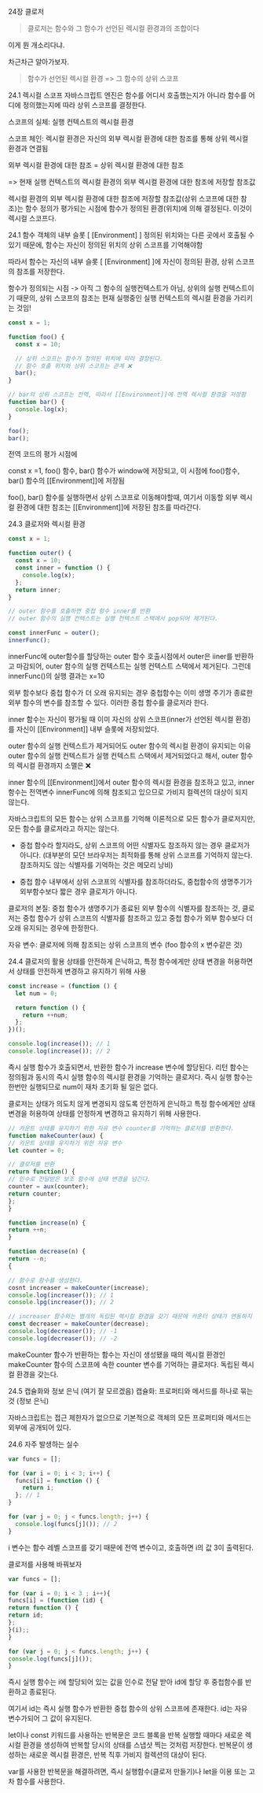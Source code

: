 24장 클로저

> 클로저는 함수와 그 함수가 선언된 렉시컬 환경과의 조합이다

이게 뭔 개소리다냐.

차근차근 알아가보자.

> 함수가 선언된 렉시컬 환경 => 그 함수의 상위 스코프

24.1 렉시컬 스코프
자바스크립트 엔진은 함수를 어디서 호출했는지가 아니라 함수를 어디에 정의했는지에 따라 상위 스코프를 결정한다.

스코프의 실체: 실행 컨텍스트의 렉시컬 환경

스코프 체인: 렉시컬 환경은 자신의 외부 렉시컬 환경에 대한 참조를 통해 상위 렉시컬 환경과 연결됨

외부 렉시컬 환경에 대한 참조 = 상위 렉시컬 환경에 대한 참조

=> 현재 실행 컨텍스트의 렉시컬 환경의 외부 렉시컬 환경에 대한 참조에 저장할 참조값

렉시컬 환경의 외부 렉시컬 환경에 대한 참조에 저장할 참조값(상위 스코프에 대한 참조)는 함수 정의가 평가되는 시점에 함수가 정의된 환경(위치)에 의해 결정된다. 이것이 렉시컬 스코프다.

24.1 함수 객체의 내부 슬롯 [ [Environment] ]
정의된 위치와는 다른 곳에서 호출될 수 있기 때문에, 함수는 자신이 정의된 위치의 상위 스코프를 기억해야함

따라서 함수는 자신의 내부 슬롯 [ [Environment] ]에 자신이 정의된 환경, 상위 스코프의 참조를 저장한다.

함수가 정의되는 시점 -> 아직 그 함수의 실행컨텍스트가 아님, 상위의 실행 컨텍스트이기 때문의, 상위 스코프의 참조는 현재 실행중인 실행 컨텍스트의 렉시컬 환경을 가리키는 것임!

```js
const x = 1;

function foo() {
  const x = 10;

  // 상위 스코프는 함수가 정의된 위치에 따라 결정된다.
  // 함수 호출 위치와 상위 스코프는 관계 ❌
  bar();
}

// bar의 상위 스코프는 전역, 따라서 [[Environment]]에 전역 렉시컬 환경을 저장함
function bar() {
  console.log(x);
}

foo();
bar();
```

전역 코드의 평가 시점에

const x =1, foo() 함수, bar() 함수가 window에 저장되고, 이 시점에 foo()함수, bar() 함수의 [[Environment]]에 저장됨

foo(), bar() 함수를 실행하면서 상위 스코프로 이동해야할때, 여기서 이동할 외부 렉시컬 환경에 대한 참조는 [[Environment]]에 저장된 참조를 따라간다.

24.3 클로저와 렉시컬 환경

```js
const x = 1;

function outer() {
  const x = 10;
  const inner = function () {
    console.log(x);
  };
  return inner;
}

// outer 함수를 호출하면 중첩 함수 inner를 반환
// outer 함수의 실행 컨텍스트는 실행 컨텍스트 스택에서 pop되어 제거된다.

const innerFunc = outer();
innerFunc();
```

innerFunc에 outer함수를 할당하는 outer 함수 호출시점에서 outer은 iiner를 반환하고 마감되어, outer 함수의 실행 컨텍스트는 실행 컨텍스트 스택에서 제거된다. 그런데 innerFunc()의 실행 결과는 x=10

외부 함수보다 중첩 함수가 더 오래 유지되는 경우 중첩함수는 이미 생명 주기가 종료한 외부 함수의 변수를 참조할 수 있다. 이러한 중첩 함수를 클로저라 한다.

inner 함수는 자신이 평가될 때 이미 자신의 상위 스코프(inner가 선언된 렉시컬 환경)를 자신이 [[Environment]] 내부 슬롯에 저장되었다.

outer 함수의 실행 컨텍스트가 제거되어도 outer 함수의 렉시컬 환경이 유지되는 이유
outer 함수의 실행 컨텍스트가 실행 컨텍스트 스택에서 제거되었다고 해서, outer 함수의 렉시컬 환경까지 소멸은 ❌

inner 함수의 [[Environment]]에서 outer 함수의 렉시컬 환경을 참조하고 있고, inner 함수는 전역변수 innerFunc에 의해 참조되고 있으므로 가비지 컬렉션의 대상이 되지 않는다.

자바스크립트의 모든 함수는 상위 스코프를 기억해 이론적으로 모든 함수가 클로저지만, 모든 함수를 클로저라고 하지는 않는다.

- 중첩 함수라 할지라도, 상위 스코프의 어떤 식별자도 참조하지 않는 경우 클로저가 아니다. (대부분의 모던 브라우저는 최적화를 통해 상위 스코프를 기억하지 않는다. 참조하지도 않는 식별자를 기억하는 것은 메모리 낭비)

- 중첩 함수 내부에서 상위 스코프의 식별자를 참조하더라도, 중첩함수의 생명주기가 외부함수보다 짧은 경우 클로저가 아니다.

클로저의 본질: 중첩 함수가 생명주기가 종료된 외부 함수의 식별자를 참조하는 것, 클로저는 중첩 함수가 상위 스코프의 식별자를 참조하고 있고 중첩 함수가 외부 함수보다 더 오래 유지되는 경우에 한정한다.

자유 변수: 클로저에 의해 참조되는 상위 스코프의 변수 (foo 함수의 x 변수같은 것)

24.4 클로저의 활용
상태를 안전하게 은닉하고, 특정 함수에게만 상태 변경을 허용하면서 상태를 안전하게 변경하고 유지하기 위해 사용

```js
const increase = (function () {
  let num = 0;

  return function () {
    return ++num;
  };
})();

console.log(increase()); // 1
console.log(increase()); // 2
```

즉시 실행 함수가 호출되면서, 반환한 함수가 increase 변수에 할당된다. 리턴 함수는 정의됨과 동시의 즉시 실행 함수의 렉시컬 환경을 기억하는 클로저다. 즉시 실행 함수는 한번만 실행되므로 num이 재차 초기화 될 일은 없다.

클로저는 상태가 의도치 않게 변경되지 않도록 안전하게 은닉하고 특정 함수에게만 상태 변경을 허용하여 상태를 안정하게 변경하고 유지하기 위해 사용한다.

```js
// 카운트 상태를 유지하기 위한 자유 변수 counter를 기억하는 클로저를 반환한다.
function makeCounter(aux) {
// 카운트 상태를 유지하기 위한 자유 변수
let counter = 0;

// 클로저를 반환
return function() {
// 인수로 전달받은 보조 함수에 상태 변경을 넘긴다.
counter = aux(counter);
return counter;
};
}

function increase(n) {
return ++n;
}

function decrease(n) {
return --n;
{

// 함수로 함수를 생성한다.
cosnt increaser = makeCounter(increase);
console.log(increaser()); // 1
console.lpg(increaser()); // 2

// increaser 함수와는 별개의 독립된 렉시컬 환경을 갖기 때문에 카운터 상태가 연동하지 않는다.
const decreaser = makeCounter(decrease);
console.log(decreaser()); // -1
console.log(decreaser()); // -2
```

makeCounter 함수가 반환하는 함수는 자신이 생성됐을 때의 렉시컬 환경인 makeCounter 함수의 스코프에 속한 counter 변수를 기억하는 클로저다. 독립된 렉시컬 환경을 갖는다.

24.5 캡슐화와 정보 은닉 (여기 잘 모르겠음)
캡슐화: 프로퍼티와 메서드를 하나로 묶는 것 (정보 은닉)

자바스크립트는 접근 제한자가 없으므로 기본적으로 객체의 모든 프로퍼티와 메서드는 외부에 공개되어 있다.

24.6 자주 발생하는 실수

```js
var funcs = [];

for (var i = 0; i < 3; i++) {
  funcs[i] = function () {
    return i;
  }; // 1
}

for (var j = 0; j < funcs.length; j++) {
  console.log(funcs[j]()); // 2
}
```

i 변수는 함수 레벨 스코프를 갖기 때문에 전역 변수이고, 호출하면 i의 값 3이 출력된다.

클로저를 사용해 바꿔보자

```js
var funcs = [];

for (var i = 0; i < 3 ; i++){
funcs[i] = (function (id) {
return function () {
return id;
};
}(i);;
}

for (var j = 0; j < funcs.length; j++) {
console.log(funcs[j]());
}
```

즉시 실행 함수는 i에 할당되어 있는 값을 인수로 전달 받아 id에 할당 후 중첩함수를 반환하고 종료된다.

여기서 id는 즉시 실행 함수가 반환한 중첩 함수의 상위 스코프에 존재한다. id는 자유 변수가되어 그 값이 유지된다.

let이나 const 키워드를 사용하는 반복문은 코드 블록을 반복 실행할 때마다 새로운 렉시컬 환경을 생성하여 반복할 당시의 상태를 스냅샷 찍는 것처럼 저장한다. 반복문이 생성하는 새로운 렉시컬 환경은, 반복 직후 가비지 컬렉션의 대상이 된다.

var를 사용한 반복문을 해결하려면, 즉시 실행함수(클로저 만들기)나 let을 이용 또는 고차 함수를 사용한다.
